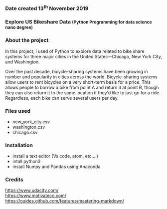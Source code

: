 ### Date created 13<sup>th</sup> November 2019

### Explore US Bikeshare Data <small>(Python Programming for data science nano degree)</small>

### About the project
In this project, i used of Python to explore data related to bike share systems for three major cities in the United States—Chicago, New York City, and Washington.

Over the past decade, bicycle-sharing systems have been growing in number and popularity in cities across the world. Bicycle-sharing systems allow users to rent bicycles on a very short-term basis for a price. This allows people to borrow a bike from point A and return it at point B, though they can also return it to the same location if they'd like to just go for a ride. Regardless, each bike can serve several users per day.

### Files used
<ul>
    <li>new_york_city.csv</li>
    <li>washington.csv</li>
    <li>chicago.csv</li>
</ul>

### Installation
<ul>
    <li>install a text editor (Vs code, atom, etc....)</li>
    <li>intall python3</li>
    <li>install Numpy and Pandas using Anaconda</li>
</ul>

### Credits
 <a href="https://www.udacity.com/">https://www.udacity.com/</a><br>
 <a href="https://www.motivateco.com/">https://www.motivateco.com/</a><br>
 <a href="https://guides.github.com/features/mastering-markdown/">https://guides.github.com/features/mastering-markdown/</a>


